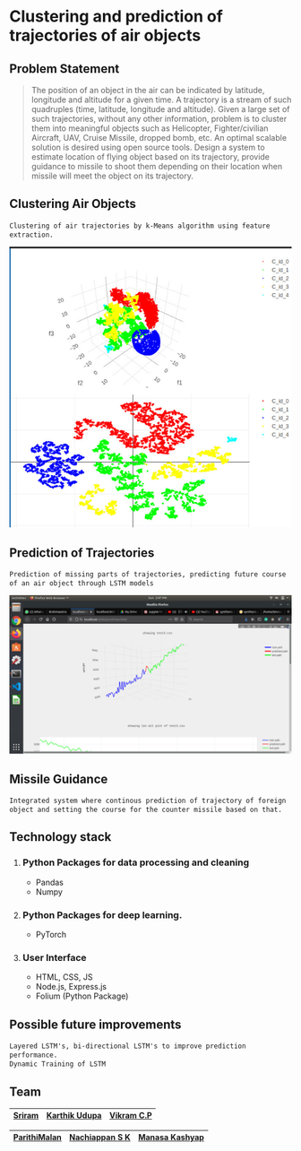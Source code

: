 # Clustering and prediction of trajectories of air objects

## Problem Statement
>The position of an object in the air can be indicated by latitude, longitude and altitude for a given time. A trajectory is a stream of such quadruples (time, latitude, longitude and altitude). Given a large set of such trajectories, without any other information, problem is to cluster them into meaningful objects such as Helicopter, Fighter/civilian Aircraft, UAV, Cruise Missile, dropped bomb, etc. An optimal scalable solution is desired using open source tools. Design a system to estimate location of flying object based on its trajectory, provide guidance to missile to shoot them depending on their location when missile will meet the object on its trajectory.

## Clustering Air Objects
    Clustering of air trajectories by k-Means algorithm using feature extraction.

![Alt text](./Results/cluster.jpeg?raw=true "Title")

## Prediction of Trajectories
    Prediction of missing parts of trajectories, predicting future course of an air object through LSTM models
![Alt text](./Results/3d_prediction.jpeg?raw=true "Title")

## Missile Guidance
    Integrated system where continous prediction of trajectory of foreign object and setting the course for the counter missile based on that.

## Technology stack
1. ### Python Packages for data processing and cleaning
    * Pandas
    * Numpy
2. ### Python Packages for deep learning.
    * PyTorch
3. ### User Interface
    * HTML, CSS, JS
    * Node.js, Express.js
    * Folium (Python Package)


## Possible future improvements
    Layered LSTM's, bi-directional LSTM's to improve prediction performance.
    Dynamic Training of LSTM

## Team

| [Sriram](https://github.com/sri1299) | [Karthik Udupa](https://github.com/k-udupa2000) | [Vikram C.P](www.github.com/sri1299) |
| :---: | :---: | :---: |




| [ParithiMalan](https://www.github.com/superhakar) | [Nachiappan S K](https://www.github.com/nachiappan14) | [Manasa Kashyap](https://github.com/manasa28) |
| :---: | :---: | :---: |
